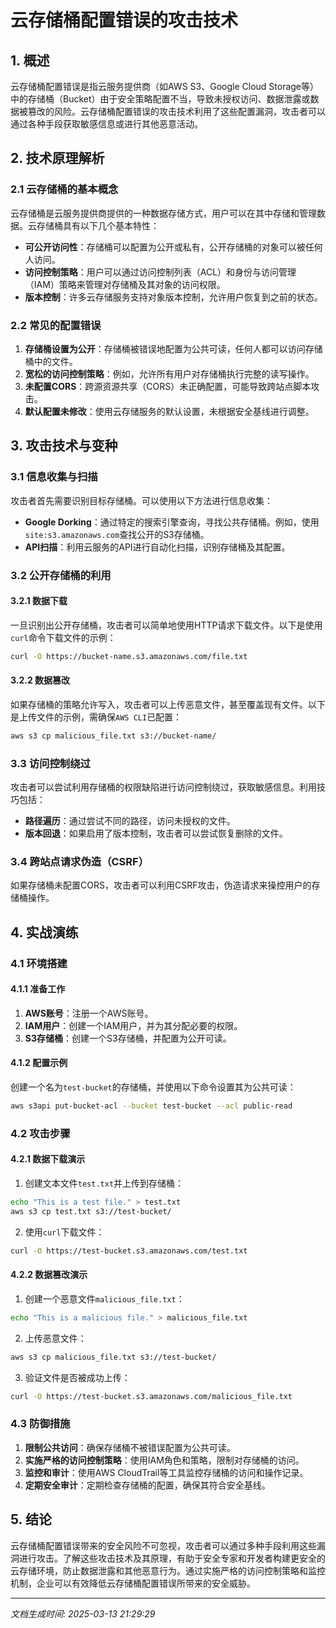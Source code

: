 # 云存储桶配置错误的攻击技术

## 1. 概述

云存储桶配置错误是指云服务提供商（如AWS S3、Google Cloud Storage等）中的存储桶（Bucket）由于安全策略配置不当，导致未授权访问、数据泄露或数据被篡改的风险。云存储桶配置错误的攻击技术利用了这些配置漏洞，攻击者可以通过各种手段获取敏感信息或进行其他恶意活动。

## 2. 技术原理解析

### 2.1 云存储桶的基本概念

云存储桶是云服务提供商提供的一种数据存储方式，用户可以在其中存储和管理数据。云存储桶具有以下几个基本特性：

- **可公开访问性**：存储桶可以配置为公开或私有，公开存储桶的对象可以被任何人访问。
- **访问控制策略**：用户可以通过访问控制列表（ACL）和身份与访问管理（IAM）策略来管理对存储桶及其对象的访问权限。
- **版本控制**：许多云存储服务支持对象版本控制，允许用户恢复到之前的状态。

### 2.2 常见的配置错误

1. **存储桶设置为公开**：存储桶被错误地配置为公共可读，任何人都可以访问存储桶中的文件。
2. **宽松的访问控制策略**：例如，允许所有用户对存储桶执行完整的读写操作。
3. **未配置CORS**：跨源资源共享（CORS）未正确配置，可能导致跨站点脚本攻击。
4. **默认配置未修改**：使用云存储服务的默认设置，未根据安全基线进行调整。

## 3. 攻击技术与变种

### 3.1 信息收集与扫描

攻击者首先需要识别目标存储桶。可以使用以下方法进行信息收集：

- **Google Dorking**：通过特定的搜索引擎查询，寻找公共存储桶。例如，使用`site:s3.amazonaws.com`查找公开的S3存储桶。
- **API扫描**：利用云服务的API进行自动化扫描，识别存储桶及其配置。

### 3.2 公开存储桶的利用

#### 3.2.1 数据下载

一旦识别出公开存储桶，攻击者可以简单地使用HTTP请求下载文件。以下是使用`curl`命令下载文件的示例：

```bash
curl -O https://bucket-name.s3.amazonaws.com/file.txt
```

#### 3.2.2 数据篡改

如果存储桶的策略允许写入，攻击者可以上传恶意文件，甚至覆盖现有文件。以下是上传文件的示例，需确保`AWS CLI`已配置：

```bash
aws s3 cp malicious_file.txt s3://bucket-name/
```

### 3.3 访问控制绕过

攻击者可以尝试利用存储桶的权限缺陷进行访问控制绕过，获取敏感信息。利用技巧包括：

- **路径遍历**：通过尝试不同的路径，访问未授权的文件。
- **版本回退**：如果启用了版本控制，攻击者可以尝试恢复删除的文件。

### 3.4 跨站点请求伪造（CSRF）

如果存储桶未配置CORS，攻击者可以利用CSRF攻击，伪造请求来操控用户的存储桶操作。

## 4. 实战演练

### 4.1 环境搭建

#### 4.1.1 准备工作

1. **AWS账号**：注册一个AWS账号。
2. **IAM用户**：创建一个IAM用户，并为其分配必要的权限。
3. **S3存储桶**：创建一个S3存储桶，并配置为公开可读。

#### 4.1.2 配置示例

创建一个名为`test-bucket`的存储桶，并使用以下命令设置其为公共可读：

```bash
aws s3api put-bucket-acl --bucket test-bucket --acl public-read
```

### 4.2 攻击步骤

#### 4.2.1 数据下载演示

1. 创建文本文件`test.txt`并上传到存储桶：

```bash
echo "This is a test file." > test.txt
aws s3 cp test.txt s3://test-bucket/
```

2. 使用`curl`下载文件：

```bash
curl -O https://test-bucket.s3.amazonaws.com/test.txt
```

#### 4.2.2 数据篡改演示

1. 创建一个恶意文件`malicious_file.txt`：

```bash
echo "This is a malicious file." > malicious_file.txt
```

2. 上传恶意文件：

```bash
aws s3 cp malicious_file.txt s3://test-bucket/
```

3. 验证文件是否被成功上传：

```bash
curl -O https://test-bucket.s3.amazonaws.com/malicious_file.txt
```

### 4.3 防御措施

1. **限制公共访问**：确保存储桶不被错误配置为公共可读。
2. **实施严格的访问控制策略**：使用IAM角色和策略，限制对存储桶的访问。
3. **监控和审计**：使用AWS CloudTrail等工具监控存储桶的访问和操作记录。
4. **定期安全审计**：定期检查存储桶的配置，确保其符合安全基线。

## 5. 结论

云存储桶配置错误带来的安全风险不可忽视，攻击者可以通过多种手段利用这些漏洞进行攻击。了解这些攻击技术及其原理，有助于安全专家和开发者构建更安全的云存储环境，防止数据泄露和其他恶意行为。通过实施严格的访问控制策略和监控机制，企业可以有效降低云存储桶配置错误所带来的安全威胁。

---

*文档生成时间: 2025-03-13 21:29:29*
